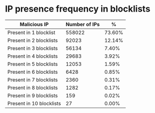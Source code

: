 # IP presence frequency in blocklists
| Malicious IP | Number of IPs | % |
|----|----|----|
| Present in 1 blocklist | 558022 | 73.60% |
| Present in 2 blocklists | 92023 | 12.14% |
| Present in 3 blocklists | 56134 | 7.40% |
| Present in 4 blocklists | 29683 | 3.92% |
| Present in 5 blocklists | 12053 | 1.59% |
| Present in 6 blocklists | 6428 | 0.85% |
| Present in 7 blocklists | 2360 | 0.31% |
| Present in 8 blocklists | 1282 | 0.17% |
| Present in 9 blocklists | 159 | 0.02% |
| Present in 10 blocklists | 27 | 0.00% |
